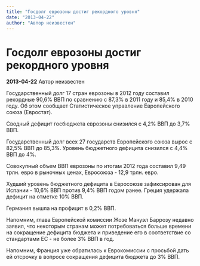 ```yaml
---
title: "Госдолг еврозоны достиг рекордного уровня"
date: "2013-04-22"
author: "Автор неизвестен"
---
```


# Госдолг еврозоны достиг рекордного уровня

**2013-04-22** Автор неизвестен

Государственный долг 17 стран еврозоны в 2012 году составил рекордные 90,6% ВВП по сравнению с 87,3% в 2011 году и 85,4% в 2010 году. Об этом сообщает Статистическое управление Европейского союза (Евростат).

Сводный дефицит госбюджета еврозоны снизился с 4,2% ВВП до 3,7% ВВП.

Государственный долг всех 27 государств Европейского союза вырос с 82,5% ВВП до 85,3%. Уровень бюджетного дефицита снизился с 4,4% ВВП до 4%.

Совокупный объем ВВП еврозоны по итогам 2012 года составил 9,49 трлн. евро в рыночных ценах, Евросоюза - 12,9 трлн. евро.

Худший уровень бюджетного дефицита в Евросоюзе зафиксирован для Испании - 10,6% ВВП против 9,4% ВВП годом ранее. Греция удержала дефицит на отметке 10% ВВП.

Германия вышла на профицит в 0,2% ВВП.

Напомним, глава Европейской комиссии Жозе Мануэл Баррозу недавно заявил, что некоторым странам может потребоваться больше времени на сокращение дефицита бюджета и приведение его в соответствие со стандартами ЕС - не более 3% ВВП в год.

Напомним, Франция уже обратилась к Еврокомиссии с просьбой дать ей отсрочку в вопросе сокращения дефицита бюджета до 3% ВВП.